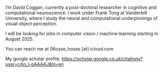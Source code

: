 I’m David Coggan, currently a post-doctoral researcher in cognitive and computational neuroscience. I work under Frank Tong at Vanderbilt University, where I study the neural and computational underpinnings of visual object perception.

I will be looking for jobs in computer vision / machine learning starting in August 2025.

You can reach me at 06case_hoses [at] icloud.com

My google scholar profile: https://scholar.google.co.uk/citations?user=c4n_l-gAAAAJ&hl=en

<!---
ddcoggan/ddcoggan is a ✨ special ✨ repository because its `README.md` (this file) appears on your GitHub profile.
You can click the Preview link to take a look at your changes.
--->

